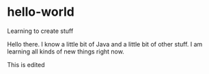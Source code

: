 # hello-world
Learning to create stuff

Hello there. I know a little bit of Java and a little bit of other stuff.
I am learning all kinds of new things right now.

This is edited
